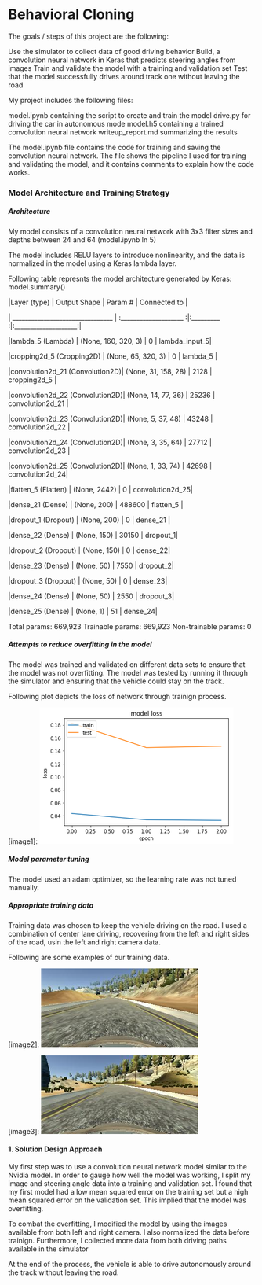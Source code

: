 # Behavioral Cloning

The goals / steps of this project are the following:

Use the simulator to collect data of good driving behavior
Build, a convolution neural network in Keras that predicts steering angles from images
Train and validate the model with a training and validation set
Test that the model successfully drives around track one without leaving the road

My project includes the following files:

model.ipynb containing the script to create and train the model
drive.py for driving the car in autonomous mode
model.h5 containing a trained convolution neural network
writeup_report.md  summarizing the results

The model.ipynb file contains the code for training and saving the convolution neural network. The file shows the pipeline I used for training and validating the model, and it contains comments to explain how the code works.

### Model Architecture and Training Strategy

##### Architecture
My model consists of a convolution neural network with 3x3 filter sizes and depths between 24 and 64 (model.ipynb ln 5)

The model includes RELU layers to introduce nonlinearity, and the data is normalized in the model using a Keras lambda layer.

Following table represnts the model architecture generated by Keras: model.summary()

|Layer (type)                    | Output Shape         | Param #   | Connected to         |

| ________________________________ | :____________________ :|:_________ :|:____________________:|

|lambda_5 (Lambda)               | (None, 160, 320, 3)  | 0         |  lambda_input_5| 

|cropping2d_5 (Cropping2D)       | (None, 65, 320, 3)   | 0         |  lambda_5     |

|convolution2d_21 (Convolution2D)| (None, 31, 158, 28)  | 2128      |  cropping2d_5 | 

|convolution2d_22 (Convolution2D)| (None, 14, 77, 36)   | 25236     |  convolution2d_21 | 

|convolution2d_23 (Convolution2D)| (None, 5, 37, 48)    | 43248     |  convolution2d_22 |

|convolution2d_24 (Convolution2D)| (None, 3, 35, 64)    | 27712     |  convolution2d_23 |

|convolution2d_25 (Convolution2D)| (None, 1, 33, 74)    | 42698     |  convolution2d_24|

|flatten_5 (Flatten)             | (None, 2442)         | 0         |  convolution2d_25| 

|dense_21 (Dense)                | (None, 200)          | 488600    |  flatten_5 |  

|dropout_1 (Dropout)             | (None, 200)          | 0         |  dense_21 | 

|dense_22 (Dense)                | (None, 150)          | 30150     |  dropout_1|  

|dropout_2 (Dropout)             | (None, 150)          | 0         |  dense_22| 

|dense_23 (Dense)                | (None, 50)           | 7550      |  dropout_2|

|dropout_3 (Dropout)             | (None, 50)           | 0         |  dense_23|  

|dense_24 (Dense)                | (None, 50)           | 2550      |  dropout_3|  

|dense_25 (Dense)                | (None, 1)            | 51        |  dense_24|                   


Total params: 669,923
Trainable params: 669,923
Non-trainable params: 0

##### Attempts to reduce overfitting in the model

The model was trained and validated on different data sets to ensure that the model was not overfitting. The model was tested by running it through the simulator and ensuring that the vehicle could stay on the track.

Following plot depicts the loss of network through trainign process.

[image1]: ![alt text](./model_loss.png "model_loss")

##### Model parameter tuning

The model used an adam optimizer, so the learning rate was not tuned manually.

##### Appropriate training data

Training data was chosen to keep the vehicle driving on the road. I used a combination of center lane driving, recovering from the left and right sides of the road, usin the left and right camera data. 

Following are some examples of our training data.


[image2]: ![alt text](./2017_08_20_03_41_01_174.jpg "First training example")

[image3]: ![alt text](./2017_08_20_03_41_29_851.jpg "Second training example")


#### 1. Solution Design Approach

My first step was to use a convolution neural network model similar to the Nvidia model. In order to gauge how well the model was working, I split my image and steering angle data into a training and validation set. I found that my first model had a low mean squared error on the training set but a high mean squared error on the validation set. This implied that the model was overfitting.

To combat the overfitting, I modified the model by using the images available from both left and right camera. I also normalized the data before trainign. Furthermore, I collected more data from both driving paths available in the simulator 

At the end of the process, the vehicle is able to drive autonomously around the track without leaving the road.



